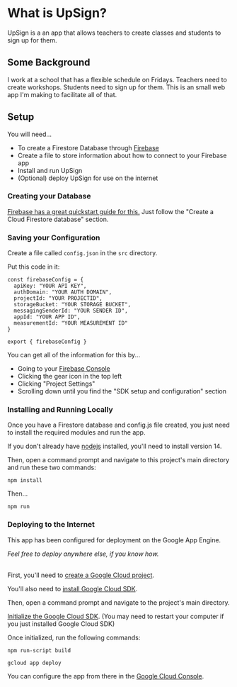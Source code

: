 # What is UpSign?

UpSign is a an app that allows teachers to create classes and students to sign up for them.

## Some Background

I work at a school that has a flexible schedule on Fridays. Teachers need to create workshops. Students need to sign up for them. This is an small web app I'm making to facilitate all of that.

## Setup
You will need...
- To create a Firestore Database through [Firebase](https://console.firebase.google.com/)
- Create a file to store information about how to connect to your Firebase app
- Install and run UpSign
- (Optional) deploy UpSign for use on the internet

### Creating your Database
[Firebase has a great quickstart guide for this.](https://firebase.google.com/docs/firestore/quickstart)
Just follow the "Create a Cloud Firestore database" section.
### Saving your Configuration
Create a file called `config.json` in the `src` directory.

Put this code in it:
```
const firebaseConfig = {
  apiKey: "YOUR API KEY",
  authDomain: "YOUR AUTH DOMAIN",
  projectId: "YOUR PROJECTID",
  storageBucket: "YOUR STORAGE BUCKET",
  messagingSenderId: "YOUR SENDER ID",
  appId: "YOUR APP ID",
  measurementId: "YOUR MEASUREMENT ID"
}

export { firebaseConfig }
```

You can get all of the information for this by...
- Going to your [Firebase Console](https://console.firebase.google.com/)
- Clicking the gear icon in the top left
- Clicking "Project Settings"
- Scrolling down until you find the "SDK setup and configuration" section

### Installing and Running Locally
Once you have a Firestore database and config.js file created, you just need to install the required modules and run the app.

If you don't already have [nodejs](https://nodejs.org/en/) installed, you'll need to install version 14.

Then, open a command prompt and navigate to this project's main directory and run these two commands:
```
npm install
```
Then...
```
npm run
```

### Deploying to the Internet
This app has been configured for deployment on the Google App Engine.

*Feel free to deploy anywhere else, if you know how.*
<br></br>

First, you'll need to [create a Google Cloud project](https://cloud.google.com/resource-manager/docs/creating-managing-projects).

You'll also need to [install Google Cloud SDK](https://cloud.google.com/sdk/docs/install).

Then, open a command prompt and navigate to the project's main directory.

[Initialize the Google Cloud SDK](https://cloud.google.com/sdk/docs/initializing). (You may need to restart your computer if you just installed Google Cloud SDK)

Once initialized, run the following commands:
```
npm run-script build
```
```
gcloud app deploy
```

You can configure the app from there in the [Google Cloud Console](https://console.cloud.google.com/).